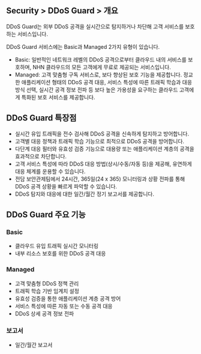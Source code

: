 ## Security > DDoS Guard > 개요

DDoS Guard는 외부 DDoS 공격을 실시간으로 탐지하거나 차단해 고객 서비스를 보호하는 서비스입니다.

DDoS Guard 서비스에는 Basic과 Managed 2가지 유형이 있습니다.

- Basic: 일반적인 네트워크 레벨의 DDoS 공격으로부터 클라우드 내의 서비스를 보호하며, NHN 클라우드의 모든 고객에게 무료로 제공되는 서비스입니다.
- Managed: 고객 맞춤형 구독 서비스로, 보다 향상된 보호 기능을 제공합니다. 정교한 애플리케이션 형태의 DDoS 공격 대응, 서비스 특성에 따른 트래픽 학습과 대응 방식 선택, 실시간 공격 정보 전파 등 보다 높은 가용성을 요구하는 클라우드 고객에게 특화된 보호 서비스를 제공합니다. 

## DDoS Guard 특장점

* 실시간 유입 트래픽을 전수 검사해 DDoS 공격을 신속하게 탐지하고 방어합니다. 
* 고객별 대응 정책과 트래픽 학습 기능으로 최적으로 DDoS 공격을 방어합니다.
* 다단계 대응 필터와 유효성 검증 기능으로 대용량 또는 애플리케이션 계층의 공격을 효과적으로 차단합니다.
* 고객 서비스 특성에 따라 DDoS 대응 방법(상시/수동/자동 등)을 제공해, 유연하게 대응 체계를 운용할 수 있습니다. 
* 전담 보안관제팀에서 24시간, 365일(24 x 365) 모니터링과 상황 전파를 통해 DDoS 공격 상황을 빠르게 파악할 수 있습니다. 
* DDoS 탐지와 대응에 대한 일간/월간 정기 보고서를 제공합니다. 

## DDoS Guard 주요 기능

### Basic

* 클라우드 유입 트래픽 실시간 모니터링
* 내부 리소스 보호를 위한 DDoS 공격 대응

### Managed

* 고객 맞춤형 DDoS 정책 관리
* 트래픽 학습 기반 임계치 설정
* 유효성 검증을 통한 애플리케이션 계층 공격 방어
* 서비스 특성에 따른 자동 또는 수동 공격 대응
* DDoS 상세 공격 정보 전파

### 보고서

* 일간/월간 보고서
